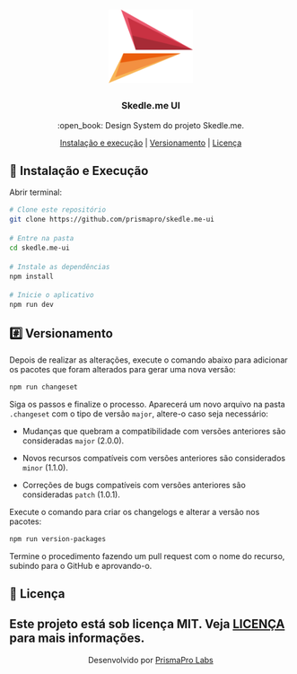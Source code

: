 <h1 align="center">
    <img src="/.github/assets/logo.svg"
    width="150px"
    alt="Logo" />
</h1>

<h3 align="center">
  Skedle.me UI
</h3>

<p align="center">
  :open_book: Design System do projeto Skedle.me.
</p>

<p align="center">
  <a href="#fire-instalação-e-execução">Instalação e execução</a>   |   <a href="#hash-versionamento">Versionamento</a>   |   <a href="#memo-licença">Licença</a>
</p>

## :wrench: Instalação e Execução

Abrir terminal:

```sh
# Clone este repositório
git clone https://github.com/prismapro/skedle.me-ui

# Entre na pasta
cd skedle.me-ui

# Instale as dependências
npm install

# Inicie o aplicativo
npm run dev

```

## :hash: Versionamento

Depois de realizar as alterações, execute o comando abaixo para adicionar os pacotes que foram alterados para gerar uma nova versão:

```sh
npm run changeset
```

Siga os passos e finalize o processo. Aparecerá um novo arquivo na pasta `.changeset` com o tipo de versão `major`, altere-o caso seja necessário:

- Mudanças que quebram a compatibilidade com versões anteriores são consideradas `major` (2.0.0).

- Novos recursos compatíveis com versões anteriores são considerados `minor` (1.1.0).

- Correções de bugs compatíveis com versões anteriores são consideradas `patch` (1.0.1).

Execute o comando para criar os changelogs e alterar a versão nos pacotes:

```sh
npm run version-packages
```

Termine o procedimento fazendo um pull request com o nome do recurso, subindo para o GitHub e aprovando-o.

## :memo: Licença

Este projeto está sob licença MIT. Veja [LICENÇA](/LICENSE) para mais informações.
---

<p align="center">
Desenvolvido por <a href="https://github.com/prismapro">PrismaPro Labs</a>
</p>
